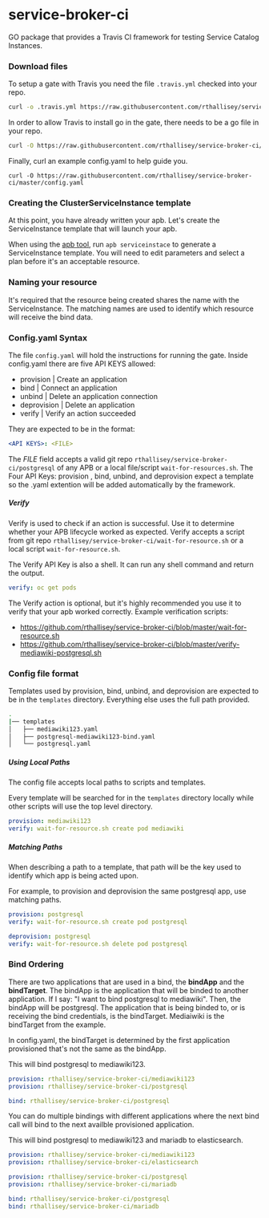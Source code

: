 # service-broker-ci
GO package that provides a Travis CI framework for testing Service Catalog
Instances.


### Download files
To setup a gate with Travis you need the file ```.travis.yml``` checked into
your repo.
```bash
curl -o .travis.yml https://raw.githubusercontent.com/rthallisey/service-broker-ci/master/travis.yml
```

In order to allow Travis to install go in the gate, there needs to be a go file
in your repo.
```bash
curl -O https://raw.githubusercontent.com/rthallisey/service-broker-ci/master/travis.go
```

Finally, curl an example config.yaml to help guide you.
```
curl -O https://raw.githubusercontent.com/rthallisey/service-broker-ci/master/config.yaml
```


### Creating the ClusterServiceInstance template
At this point, you have already written your apb. Let's create the
ServiceInstance template that will launch your apb.

When using the [apb tool](https://github.com/ansibleplaybookbundle/ansible-playbook-bundle), run
```apb serviceinstace``` to generate a ServiceInstance template. You will need
to edit parameters and select a plan before it's an acceptable resource.


### Naming your resource
It's required that the resource being created shares the name with the
ServiceInstance.  The matching names are used to identify which resource
will receive the bind data.


### Config.yaml Syntax
The file ```config.yaml``` will hold the instructions for running the gate.
Inside config.yaml there are five API KEYS allowed:
- provision     |  Create an application
- bind          |  Connect an application
- unbind        |  Delete an application connection
- deprovision   |  Delete an application
- verify        |  Verify an action succeeded

They are expected to be in the format:
```yaml
<API KEYS>: <FILE>
```

The _FILE_ field accepts a valid git repo ```rthallisey/service-broker-ci/postgresql```
of any APB or a local file/script ```wait-for-resources.sh```. The Four API
Keys: provision , bind, unbind, and deprovision expect a template so the .yaml
extention will be added automatically by the framework.


##### Verify
Verify is used to check if an action is successful.  Use it to determine whether
your APB lifecycle worked as expected.  Verify accepts a script from git repo
```rthallisey/service-broker-ci/wait-for-resource.sh``` or a local script
```wait-for-resource.sh```.

The Verify API Key is also a shell. It can run any shell command and return the
output.
```yaml
verify: oc get pods
```

The Verify action is optional, but it's highly recommended you use it to verify
that your apb worked correctly.
Example verification scripts:
 - https://github.com/rthallisey/service-broker-ci/blob/master/wait-for-resource.sh
 - https://github.com/rthallisey/service-broker-ci/blob/master/verify-mediawiki-postgresql.sh


### Config file format
Templates used by provision, bind, unbind, and deprovision are expected to be in
the ```templates``` directory. Everything else uses the full path provided.
```bash
.
|── templates
│   ├── mediawiki123.yaml
│   ├── postgresql-mediawiki123-bind.yaml
│   └── postgresql.yaml
```


##### Using Local Paths
The config file accepts local paths to scripts and templates.

Every template will be searched for in the ```templates``` directory locally
while other scripts will use the top level directory.
```yaml
provision: mediawiki123
verify: wait-for-resource.sh create pod mediawiki
```


##### Matching Paths
When describing a path to a template, that path will be the key used to identify
which app is being acted upon.

For example, to provision and deprovision the same postgresql app, use matching
paths.
```yaml
provision: postgresql
verify: wait-for-resource.sh create pod postgresql

deprovision: postgresql
verify: wait-for-resource.sh delete pod postgresql
```


### Bind Ordering
There are two applications that are used in a bind, the **bindApp** and the
**bindTarget**. The bindApp is the application that will be binded to another
application. If I say: "I want to bind postgresql to mediawiki". Then, the
bindApp will be postgresql. The application that is being binded to, or is
receiving the bind credentials, is the bindTarget. Mediaiwiki is the bindTarget
from the example.

In config.yaml, the bindTarget is determined by the first application
provisioned that's not the same as the bindApp.

This will bind postgresql to mediawiki123.
```yaml
provision: rthallisey/service-broker-ci/mediawiki123
provision: rthallisey/service-broker-ci/postgresql

bind: rthallisey/service-broker-ci/postgresql
```

You can do multiple bindings with different applications where the next bind
call will bind to the next availble provisioned application.

This will bind postgresql to mediawiki123 and mariadb to elasticsearch.
```yaml
provision: rthallisey/service-broker-ci/mediawiki123
provision: rthallisey/service-broker-ci/elasticsearch

provision: rthallisey/service-broker-ci/postgresql
provision: rthallisey/service-broker-ci/mariadb

bind: rthallisey/service-broker-ci/postgresql
bind: rthallisey/service-broker-ci/mariadb
```
